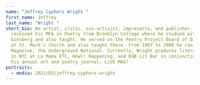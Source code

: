 ```yaml
---
name: "Jeffrey Cyphers Wright "
first_name: Jeffrey
last_name: "Wright "
short_bio: An artist, critic, eco-activist, impresario, and publisher. He
  received his MFA in Poetry from Brooklyn College where he studied with Allen
  Ginsberg and also taught. He served on the Poetry Project Board of Directors
  at St. Mark’s Church and also taught there. From 1987 to 2000 he ran Cover
  Magazine, the Underground National. Currently, Wright produces literary events
  in NYC at La Mama ETC, Howl! Happening, and KGB Lit Bar in conjunction with
  his annual art and poetry journal, LiVE MAG!
portraits:
  - media: 2021/03/jeffrey-cyphers-wright
---
```

